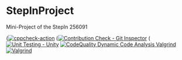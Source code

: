 # StepInProject
Mini-Project of the StepIn 256091


([![cppcheck-action](https://github.com/HarshDubey265091/StepInProject/actions/workflows/cppcheck.yml/badge.svg)](https://github.com/HarshDubey265091/StepInProject/actions/workflows/cppcheck.yml)
([![Contribution Check - Git Inspector](https://github.com/HarshDubey265091/StepInProject/actions/workflows/git_Inspector.yml/badge.svg)](https://github.com/HarshDubey265091/StepInProject/actions/workflows/git_Inspector.yml)
([![Unit Testing - Unity](https://github.com/HarshDubey265091/StepInProject/actions/workflows/Unity.yml/badge.svg)](https://github.com/HarshDubey265091/StepInProject/actions/workflows/Unity.yml)
[![CodeQuality Dynamic Code Analysis Valgrind](https://github.com/HarshDubey265091/StepInProject/actions/workflows/Valgrind2.yml/badge.svg)](https://github.com/HarshDubey265091/StepInProject/actions/workflows/Valgrind2.yml)
[![Valgrind](https://github.com/HarshDubey265091/StepInProject/actions/workflows/Valgrind.yml/badge.svg)](https://github.com/HarshDubey265091/StepInProject/actions/workflows/Valgrind.yml)
